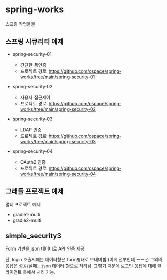 # spring-works
스프링 작업물들

## 스프링 시큐리티 예제
* spring-security-01
  * 간단한 폼인증
  * 프로젝트 경로: https://github.com/ospace/spring-works/tree/main/spring-security-01
  
* spring-security-02
  * 사용자 접근제어
  * 프로젝트 경로: https://github.com/ospace/spring-works/tree/main/spring-security-02
 
* spring-security-03
  * LDAP 인증
  * 프로젝트 경로: https://github.com/ospace/spring-works/tree/main/spring-security-03

* spring-security-04
  * OAuth2 인증
  * 프로젝트 경로: https://github.com/ospace/spring-works/tree/main/spring-security-04

## 그래들 프로젝트 예제
멀티 프로젝트 예제
* gradle1-multi
* gradle2-multi

## simple_security3
Form 기반을 json 데이터로 API 인증 제공

단, login 호출시에는 데이터형은 form형태로 보내야함.(이게 전부인데 ㅡㅡ;;) 그외의 응답은 성공/실패는 json 데이터 형으로 처리됨. 그렇기 때문에 로그인 응답에 대해 클라이언트 측에서 처리 가능.
